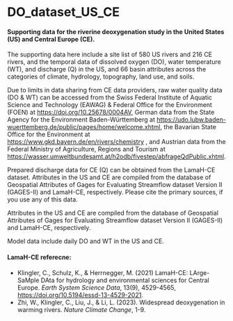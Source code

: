 # DO_dataset_US_CE
#### Supporting data for the riverine deoxygenation study in the United States (US) and Central Europe (CE).

The supporting data here include a site list of 580 US rivers and 216 CE rivers, and the temporal data of dissolved oxygen (DO), water temperature (WT), and discharge (Q) in the US, and 66 basin attributes across the categories of climate, hydrology, topography, land use, and soils.

Due to limits in data sharing from CE data providers, raw water quality data (DO & WT) can be accessed from the Swiss Federal Institute of Aquatic Science and Technology (EAWAG) & Federal Office for the Environment (FOEN) at https://doi.org/10.25678/0004AV, German data from the State Agency for the Environment Baden-Württemberg at https://udo.lubw.baden-wuerttemberg.de/public/pages/home/welcome.xhtml, the Bavarian State Office for the Environment at https://www.gkd.bayern.de/en/rivers/chemistry , and Austrian data from the Federal Ministry of Agriculture, Regions and Tourism at https://wasser.umweltbundesamt.at/h2odb/fivestep/abfrageQdPublic.xhtml. 

Prepared discharge data for CE (Q) can be obtained from the LamaH-CE dataset. Attributes in the US and CE are compiled from the database of Geospatial Attributes of Gages for Evaluating Streamflow dataset Version II (GAGES-II) and LamaH-CE, respectively. Please cite the primary sources, if you use any of this data.

Attributes in the US and CE are compiled from the database of Geospatial Attributes of Gages for Evaluating Streamflow dataset Version II (GAGES-II) and LamaH-CE, respectively.

Model data include daily DO and WT in the US and CE.

#### LamaH-CE referecne:
- Klingler, C., Schulz, K., & Herrnegger, M. (2021) LamaH-CE: LArge-SaMple DAta for hydrology and environmental sciences for Central Europe. *Earth System Science Data*, 13(9), 4529-4565, https://doi.org/10.5194/essd-13-4529-2021.
- Zhi, W., Klingler, C., Liu, J., & Li, L. (2023). Widespread deoxygenation in warming rivers. *Nature Climate Change*, 1-9.
